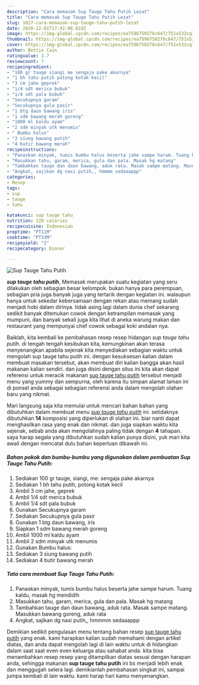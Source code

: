 ```yaml
---
description: "Cara memasak Sup Tauge Tahu Putih Lezat"
title: "Cara memasak Sup Tauge Tahu Putih Lezat"
slug: 1627-cara-memasak-sup-tauge-tahu-putih-lezat
date: 2020-12-01T17:42:08.619Z
image: https://img-global.cpcdn.com/recipes/ea7596750276c647/751x532cq70/sup-tauge-tahu-putih-foto-resep-utama.jpg
thumbnail: https://img-global.cpcdn.com/recipes/ea7596750276c647/751x532cq70/sup-tauge-tahu-putih-foto-resep-utama.jpg
cover: https://img-global.cpcdn.com/recipes/ea7596750276c647/751x532cq70/sup-tauge-tahu-putih-foto-resep-utama.jpg
author: Bettie Cain
ratingvalue: 3.7
reviewcount: 7
recipeingredient:
- "100 gr tauge siangi me sengaja pake akarnya"
- "1 bh tahu putih potong kotak kecil"
- "3 cm jahe geprek"
- "1/4 sdt merica bubuk"
- "1/4 sdt pala bubuk"
- "Secukupnya garam"
- "Secukupnya gula pasir"
- "1 btg daun bawang iris"
- "1 sdm bawang merah goreng"
- "1000 ml kaldu ayam"
- "2 sdm minyak utk menumis"
- " Bumbu halus"
- "3 siung bawang putih"
- "4 butir bawang merah"
recipeinstructions:
- "Panaskan minyak, tumis bumbu halus beserta jahe sampe harum. Tuang kaldu, masak hg mendidih"
- "Masukkan tahu, garam, merica, gula dan pala. Masak hg matang"
- "Tambahkan tauge dan daun bawang, aduk rata. Masak sampe matang. Masukkan bawang goreng, aduk rata"
- "Angkat, sajikan dg nasi putih,, hmmmm sedaaappp"
categories:
- Resep
tags:
- sup
- tauge
- tahu

katakunci: sup tauge tahu 
nutrition: 129 calories
recipecuisine: Indonesian
preptime: "PT11M"
cooktime: "PT33M"
recipeyield: "2"
recipecategory: Dinner

---
```



![Sup Tauge Tahu Putih](https://img-global.cpcdn.com/recipes/ea7596750276c647/751x532cq70/sup-tauge-tahu-putih-foto-resep-utama.jpg)

<b><i>sup tauge tahu putih</i></b>, Memasak merupakan suatu kegiatan yang seru dilakukan oleh sebagian besar kelompok. bukan hanya para perempuan, sebagian pria juga banyak juga yang tertarik dengan kegiatan ini. walaupun hanya untuk sekedar kebersamaan dengan rekan atau memang sudah menjadi hobi dalam dirinya. tidak asing lagi dalam dunia chef sekarang sedikit banyak ditemukan cowok dengan ketrampilan memasak yang mumpuni, dan banyak sekali juga kita lihat di aneka warung makan dan restaurant yang mempunyai chef cowok sebagai koki andalan nya.



Baiklah, kita kembali ke pembahasan resep resep hidangan <i>sup tauge tahu putih</i>. di tengah tengah kesibukan kita, kemungkinan akan terasa menyenangkan apabila sejenak kita menyediakan sebagian waktu untuk mengolah sup tauge tahu putih ini. dengan kesuksesan kalian dalam membuat masakan tersebut, akan membuat diri kalian bangga akan hasil makanan kalian sendiri. dan juga disini dengan situs ini kita akan dapat referensi untuk meracik makanan <u>sup tauge tahu putih</u> tersebut menjadi menu yang yummy dan sempurna, oleh karena itu simpan alamat laman ini di ponsel anda sebagai sebagian referensi anda dalam mengolah olahan baru yang nikmat.


Mari langsung saja kita memulai untuk mencari bahan bahan yang dibutuhkan dalam membuat menu <u><i>sup tauge tahu putih</i></u> ini. setidaknya dibutuhkan <b>14</b> komposisi yang diperlukan di olahan ini. biar nanti dapat menghasilkan rasa yang enak dan nikmat. dan juga siapkan waktu kita sejenak, sebab anda akan mengolahnya paling tidak dengan <b>4</b> tahapan. saya harap segala yang dibutuhkan sudah kalian punya disini, yuk mari kita awali dengan mencatat dulu bahan keperluan dibawah ini.

<!--inarticleads1-->

##### Bahan pokok dan bumbu-bumbu yang digunakan dalam pembuatan Sup Tauge Tahu Putih:

1. Sediakan 100 gr tauge, siangi, me: sengaja pake akarnya
1. Sediakan 1 bh tahu putih, potong kotak kecil
1. Ambil 3 cm jahe, geprek
1. Ambil 1/4 sdt merica bubuk
1. Ambil 1/4 sdt pala bubuk
1. Gunakan Secukupnya garam
1. Sediakan Secukupnya gula pasir
1. Gunakan 1 btg daun bawang, iris
1. Siapkan 1 sdm bawang merah goreng
1. Ambil 1000 ml kaldu ayam
1. Ambil 2 sdm minyak utk menumis
1. Gunakan  Bumbu halus:
1. Sediakan 3 siung bawang putih
1. Sediakan 4 butir bawang merah




<!--inarticleads2-->

##### Tata cara membuat Sup Tauge Tahu Putih:

1. Panaskan minyak, tumis bumbu halus beserta jahe sampe harum. Tuang kaldu, masak hg mendidih
1. Masukkan tahu, garam, merica, gula dan pala. Masak hg matang
1. Tambahkan tauge dan daun bawang, aduk rata. Masak sampe matang. Masukkan bawang goreng, aduk rata
1. Angkat, sajikan dg nasi putih,, hmmmm sedaaappp




Demikian sedikit pengulasan menu tentang bahan resep <u>sup tauge tahu putih</u> yang enak. kami harapkan kalian sudah memahami dengan artikel diatas, dan anda dapat mengolah lagi di lain waktu untuk di hidangkan dalam saat saat even even keluarga atau sahabat anda. kita bisa menambahkan resep resep yang ditampilkan diatas sesuai dengan harapan anda, sehingga makanan <b>sup tauge tahu putih</b> ini bs menjadi lebih enak dan menggugah selera lagi. demikianlah pembahasan singkat ini, sampai jumpa kembali di lain waktu. kami harap hari kamu menyenangkan.
